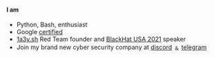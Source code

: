 #### I am 
- Python, Bash, enthusiast
- Google [certified](https://www.coursera.org/account/accomplishments/verify/ME93B3VZX5B5)
- [1a3y.sh](https://1a3y.sh) Red Team founder and [BlackHat USA 2021](https://www.blackhat.com/us-21/arsenal/schedule/presenters.html#kirill-zhdanov-42516) speaker
- Join my brand new cyber security company at [discord](https://discord.gg/fR2QVrWBTq) ﹠ [telegram](https://t.me/+uS3OiUtJLShjYzM6)

<!--
**storenth/storenth** is a ✨ _special_ ✨ repository because its `README.md` (this file) appears on your GitHub profile.

Here are some ideas to get you started:

- 🔭 I’m currently working on ...
- 🌱 I’m currently learning ...
- 👯 I’m looking to collaborate on ...
- 🤔 I’m looking for help with ...
- 💬 Ask me about ...
- 📫 How to reach me: ...
- 😄 Pronouns: ...
- ⚡ Fun fact: ...
-->
